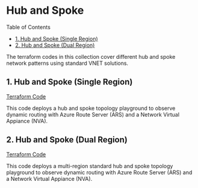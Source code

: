 
# Hub and Spoke <!-- omit from toc -->

Table of Contents
<!-- TOC -->
- [1. Hub and Spoke (Single Region)](#1-hub-and-spoke-single-region)
- [2. Hub and Spoke (Dual Region)](#2-hub-and-spoke-dual-region)
<!-- /TOC -->

The terraform codes in this collection cover different hub and spoke network patterns using standard VNET solutions.

## 1. Hub and Spoke (Single Region)
[Terraform Code](./1-hub-spoke-single-region)

This code deploys a hub and spoke topology playground to observe dynamic routing with Azure Route Server (ARS) and a Network Virtual Appiance (NVA).

## 2. Hub and Spoke (Dual Region)
[Terraform Code](./2-hub-spoke-dual-region)

This code deploys a multi-region standard hub and spoke topology playground to observe dynamic routing with Azure Route Server (ARS) and a Network Virtual Appiance (NVA).
